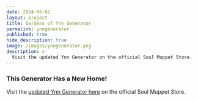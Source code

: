 ```yaml
---
date: 2024-06-02
layout: project
title: Gardens of Ynn Generator
permalink: ynngenerator
published: true
hide_description: true
image: /images/ynngenerator.png
description: >
  Visit the updated Ynn Generator on the official Soul Muppet Store.
---
```


### This Generator Has a New Home!

Visit the [updated Ynn Generator here](https://usa.soulmuppet-store.co.uk/pages/ynn-generator) on the official Soul Muppet Store.
